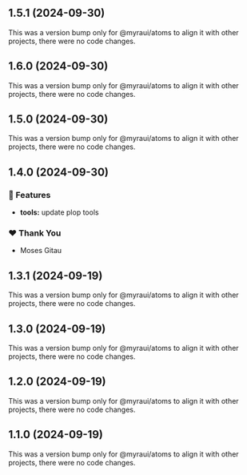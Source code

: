 ## 1.5.1 (2024-09-30)

This was a version bump only for @myraui/atoms to align it with other projects, there were no code changes.

## 1.6.0 (2024-09-30)

This was a version bump only for @myraui/atoms to align it with other projects, there were no code changes.

## 1.5.0 (2024-09-30)

This was a version bump only for @myraui/atoms to align it with other projects, there were no code changes.

## 1.4.0 (2024-09-30)


### 🚀 Features

- **tools:** update plop tools


### ❤️  Thank You

- Moses Gitau

## 1.3.1 (2024-09-19)

This was a version bump only for @myraui/atoms to align it with other projects, there were no code changes.

## 1.3.0 (2024-09-19)

This was a version bump only for @myraui/atoms to align it with other projects, there were no code changes.

## 1.2.0 (2024-09-19)

This was a version bump only for @myraui/atoms to align it with other projects, there were no code changes.

## 1.1.0 (2024-09-19)

This was a version bump only for @myraui/atoms to align it with other projects, there were no code changes.
